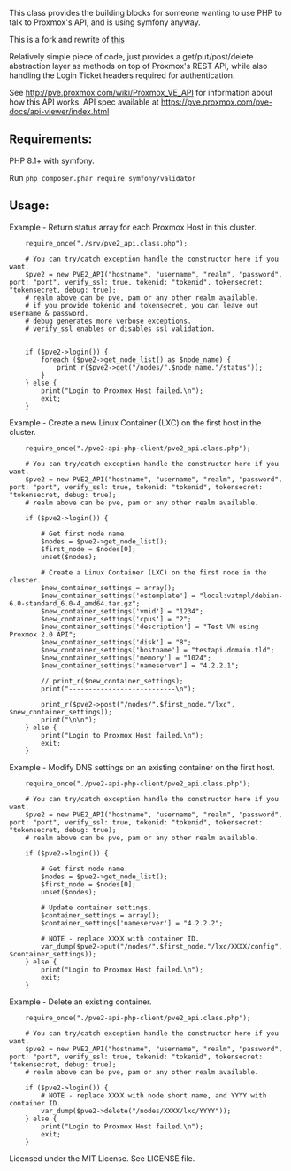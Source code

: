 This class provides the building blocks for someone wanting to use PHP to talk to Proxmox's API, and is using symfony anyway.

This is a fork and rewrite of [this](https://github.com/CpuID/pve2-api-php-client)

Relatively simple piece of code, just provides a get/put/post/delete abstraction layer as methods
on top of Proxmox's REST API, while also handling the Login Ticket headers required for authentication.

See http://pve.proxmox.com/wiki/Proxmox_VE_API for information about how this API works.
API spec available at https://pve.proxmox.com/pve-docs/api-viewer/index.html

## Requirements: ##

PHP 8.1+ with symfony.

Run ```php composer.phar require symfony/validator```

## Usage: ##

Example - Return status array for each Proxmox Host in this cluster.
```
    require_once("./srv/pve2_api.class.php");

    # You can try/catch exception handle the constructor here if you want.
    $pve2 = new PVE2_API("hostname", "username", "realm", "password", port: "port", verify_ssl: true, tokenid: "tokenid", tokensecret: "tokensecret, debug: true);
    # realm above can be pve, pam or any other realm available.
    # if you provide tokenid and tokensecret, you can leave out username & password.
    # debug generates more verbose exceptions. 
    # verify_ssl enables or disables ssl validation. 


    if ($pve2->login()) {
        foreach ($pve2->get_node_list() as $node_name) {
            print_r($pve2->get("/nodes/".$node_name."/status"));
        }
    } else {
        print("Login to Proxmox Host failed.\n");
        exit;
    }
```

Example - Create a new Linux Container (LXC) on the first host in the cluster.

```
    require_once("./pve2-api-php-client/pve2_api.class.php");

    # You can try/catch exception handle the constructor here if you want.
    $pve2 = new PVE2_API("hostname", "username", "realm", "password", port: "port", verify_ssl: true, tokenid: "tokenid", tokensecret: "tokensecret, debug: true);
    # realm above can be pve, pam or any other realm available.

    if ($pve2->login()) {

        # Get first node name.
        $nodes = $pve2->get_node_list();
        $first_node = $nodes[0];
        unset($nodes);

        # Create a Linux Container (LXC) on the first node in the cluster.
        $new_container_settings = array();
        $new_container_settings['ostemplate'] = "local:vztmpl/debian-6.0-standard_6.0-4_amd64.tar.gz";
        $new_container_settings['vmid'] = "1234";
        $new_container_settings['cpus'] = "2";
        $new_container_settings['description'] = "Test VM using Proxmox 2.0 API";
        $new_container_settings['disk'] = "8";
        $new_container_settings['hostname'] = "testapi.domain.tld";
        $new_container_settings['memory'] = "1024";
        $new_container_settings['nameserver'] = "4.2.2.1";

        // print_r($new_container_settings);
        print("---------------------------\n");

        print_r($pve2->post("/nodes/".$first_node."/lxc", $new_container_settings));
        print("\n\n");
    } else {
        print("Login to Proxmox Host failed.\n");
        exit;
    }
```

Example - Modify DNS settings on an existing container on the first host.

```
    require_once("./pve2-api-php-client/pve2_api.class.php");

    # You can try/catch exception handle the constructor here if you want.
    $pve2 = new PVE2_API("hostname", "username", "realm", "password", port: "port", verify_ssl: true, tokenid: "tokenid", tokensecret: "tokensecret, debug: true);
    # realm above can be pve, pam or any other realm available.

    if ($pve2->login()) {

        # Get first node name.
        $nodes = $pve2->get_node_list();
        $first_node = $nodes[0];
        unset($nodes);

        # Update container settings.
        $container_settings = array();
        $container_settings['nameserver'] = "4.2.2.2";

        # NOTE - replace XXXX with container ID.
        var_dump($pve2->put("/nodes/".$first_node."/lxc/XXXX/config", $container_settings));
    } else {
        print("Login to Proxmox Host failed.\n");
        exit;
    }
```

Example - Delete an existing container.

```
    require_once("./pve2-api-php-client/pve2_api.class.php");

    # You can try/catch exception handle the constructor here if you want.
    $pve2 = new PVE2_API("hostname", "username", "realm", "password", port: "port", verify_ssl: true, tokenid: "tokenid", tokensecret: "tokensecret, debug: true);
    # realm above can be pve, pam or any other realm available.

    if ($pve2->login()) {
        # NOTE - replace XXXX with node short name, and YYYY with container ID.
        var_dump($pve2->delete("/nodes/XXXX/lxc/YYYY"));
    } else {
        print("Login to Proxmox Host failed.\n");
        exit;
    }
```

Licensed under the MIT License.
See LICENSE file.
